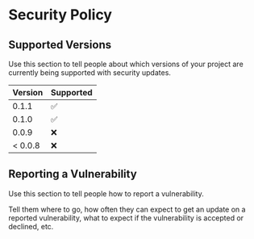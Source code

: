 # Security Policy

## Supported Versions

Use this section to tell people about which versions of your project are
currently being supported with security updates.


| Version  | Supported          |
| -------  | ------------------ |
| 0.1.1    | :white_check_mark: |
| 0.1.0    | :white_check_mark: |
| 0.0.9    | :x:                |
| < 0.0.8  | :x:                |

## Reporting a Vulnerability

Use this section to tell people how to report a vulnerability.

Tell them where to go, how often they can expect to get an update on a
reported vulnerability, what to expect if the vulnerability is accepted or
declined, etc.

